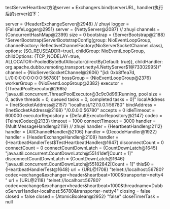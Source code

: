 testServerHeartbeat方法server = Exchangers.bind(serverURL, handler)执行后的server如下： 

server = {HeaderExchangeServer@2948} // zhuyi 
 logger = {FailsafeLogger@2951} 
 server = {NettyServer@2087} // zhuyi 
  channels = {ConcurrentHashMap@2399}  size = 0
  bootstrap = {ServerBootstrap@2188} "ServerBootstrap(ServerBootstrapConfig(group: NioEventLoopGroup, channelFactory: ReflectiveChannelFactory(NioServerSocketChannel.class), options: {SO_REUSEADDR=true}, childGroup: NioEventLoopGroup, childOptions: {TCP_NODELAY=true, ALLOCATOR=PooledByteBufAllocator(directByDefault: true)}, childHandler: org.apache.dubbo.remoting.transport.netty4.NettyServer$1@73302995))"
  channel = {NioServerSocketChannel@2606} "[id: 0xb8ffea7d, L:/0:0:0:0:0:0:0:0:56780]"
  bossGroup = {NioEventLoopGroup@2376} 
  workerGroup = {NioEventLoopGroup@2382} 
  executor = {ThreadPoolExecutor@2665} "java.util.concurrent.ThreadPoolExecutor@3c9c0d96[Running, pool size = 0, active threads = 0, queued tasks = 0, completed tasks = 0]"
  localAddress = {InetSocketAddress@2157} "localhost/127.0.0.1:56780"
  bindAddress = {InetSocketAddress@2168} "/0.0.0.0:56780"
  accepts = 0
  idleTimeout = 600000
  executorRepository = {DefaultExecutorRepository@2147} 
  codec = {TelnetCodec@2133} 
  timeout = 1000
  connectTimeout = 3000
  handler = {MultiMessageHandler@2119} // zhuyi 
   handler = {HeartbeatHandler@2112}
    handler = {AllChannelHandler@2106} 
     handler = {DecodeHandler@1922} 
      handler = {HeaderExchangeHandler@2108} 
       handler = {HeartbeatHandlerTest$TestHeartbeatHandler@1647} 
        disconnectCount = 0
        connectCount = 0
        connectCountDownLatch = {CountDownLatch@1645} "java.util.concurrent.CountDownLatch@55141def[Count = 1]"
        disconnectCountDownLatch = {CountDownLatch@1646} "java.util.concurrent.CountDownLatch@55182842[Count = 1]"
        this$0 = {HeartbeatHandlerTest@1648} 
     url = {URL@1708} "telnet://localhost:56780?codec=exchange&exchanger=header&heartbeat=1000&transporter=netty4"
  url = {URL@2118} "telnet://localhost:56780?codec=exchange&exchanger=header&heartbeat=1000&threadname=DubboServerHandler-localhost:56780&transporter=netty4"
  closing = false
  closed = false
 closed = {AtomicBoolean@2952} "false"
 closeTimerTask = null